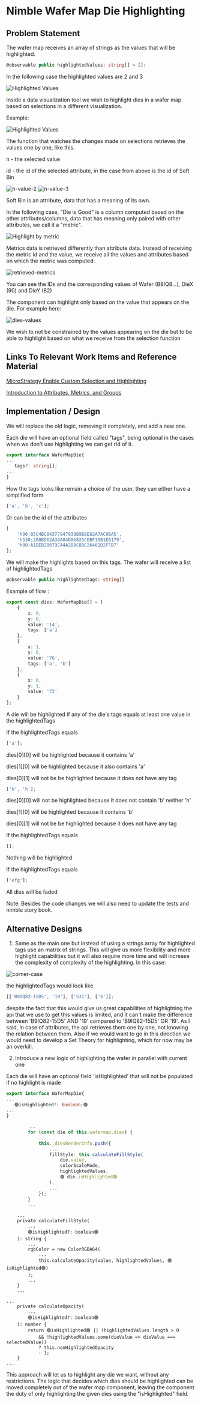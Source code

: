 # Nimble Wafer Map Die Highlighting

## Problem Statement

The wafer map receives an array of strings as the values that will be highlighted.

```ts
@observable public highlightedValues: string[] = [];
```

In the following case the highlighted values are 2 and 3

![Highlighted Values](resources/highlighted-values-without-table.png)

Inside a data visualization tool we wish to highlight dies in a wafer map based on selections in a different visualization.

Example:

![Highlighted Values](resources/highlighted-values.png)

The function that watches the changes made on selections retrieves the values one by one, like this.

n - the selected value

id - the id of the selected attribute, in the case from above is the id of Soft Bin

![n-value-2](resources/n-value-2.PNG)
![n-value-3](resources/n-value-3.PNG)

Soft Bin is an attribute, data that has a meaning of its own.

In the following case, "Die is Good" is a column computed based on the other attributes/columns, data that has meaning only paired with other attributes, we call it a "metric".

![Highlight by metric](resources/highlight-by-metric-selections.PNG)

Metrics data is retrieved differently than attribute data. Instead of receiving the metric id and the value, we receive all the values and attributes based on which the metric was computed:

![retrieved-metrics](resources/retrieved-metrics.PNG)

You can see the IDs and the corresponding values of Wafer (B9IQ8...), DieX (90) and DieY (82)

The component can highlight only based on the value that appears on the die. For example here:

![dies-values](resources/dies-values.PNG)

We wish to not be constrained by the values appearing on the die but to be able to highlight based on what we receive from the selection function

## Links To Relevant Work Items and Reference Material

[MicroStrategy Enable Custom Selection and Highlighting](https://www2.microstrategy.com/producthelp/Current/VisSDK/Content/topics/HTML5/selection_highlightAPI.htm)

[Introduction to Attributes, Metrics, and Groups](https://www2.microstrategy.com/producthelp/Current/MSTRWeb/WebHelp/Lang_1033/Content/CreatingNewObjects.htm)

## Implementation / Design

We will replace the old logic, removing it completely, and add a new one.

Each die will have an optional field called "tags", being optional in the cases when we don't use highlighting we can get rid of it.

```ts
export interface WaferMapDie{
...
   tags?: string[];
...
}
```

How the tags looks like remain a choice of the user, they can either have a simplified form

```ts
['a', 'b', 'c'];
```

Or can be the id of the attributes

```ts
[
    'h90;85C4BC04377947939B9B8E62A7AC9BA5',
    'h530;208BD62A39A84D96825CEBF10B1E6179',
    'h80;A1DEB28673CA4A2B8C8DE26461D2FFB7'
];
```

We will make the highlights based on this tags. The wafer will receive a list of highlightedTags

```ts
@observable public highlightedTags: string[]
```

Example of flow :

```ts
export const dies: WaferMapDie[] = [
    {
        x: 0,
        y: 0,
        value: '14',
        tags: ['a']
    },
    {
        x: 1,
        y: 0,
        value: '76',
        tags: ['a', 'b']
    },
    {
        x: 0,
        y: 1,
        value: '72'
    }
];
```

A die will be highlighted if any of the die's tags equals at least one value in the highlightedTags

If the highlightedTags equals

```ts
['a'];
```

dies[0][0] will be highlighted because it contains 'a'

dies[1][0] will be highlighted because it also contains 'a'

dies[0][1] will not be be highlighted because it does not have any tag

```ts
['b', 'h'];
```

dies[0][0] will not be highlighted because it does not contain 'b' neither 'h'

dies[1][0] will be highlighted because it contains 'b'

dies[0][1] will not be be highlighted because it does not have any tag

If the highlightedTags equals

```ts
[];
```

Nothing will be highlighted

If the highlightedTags equals

```ts
['efg'];
```

All dies will be faded

Note: Besides the code changes we will also need to update the tests and nimble story book.

## Alternative Designs

1. Same as the main one but instead of using a strings array for highlighted tags use an matrix of strings. This will give us more flexibility and more highlight capabilities but it will also require more time and will increase the complexity of complexity of the highlighting. In this case:

![corner-case](resources/corner-case.PNG)

the highlightedTags would look like

```ts
[['B9IQ82-15D5', '19'], ['531'], ['6']];
```

despite the fact that this would give us great capabilities of highlighting the api that we use to get this values is limited, and it can't make the difference between 'B9IQ82-15D5' AND '19' compared to 'B9IQ82-15D5' OR '19'. As I said, in case of attributes, the api retrieves them one by one, not knowing the relation between them. Also if we would want to go in this direction we would need to develop a Set Theory for highlighting, which for now may be an overkill.

2. Introduce a new logic of highlighting the wafer in parallel with current one

Each die will have an optional field 'isHighlighted' that will not be populated if no highlight is made

```ts
export interface WaferMapDie{
...
   🟢isHighlighted?: boolean;🟢
...
}
```

```ts
        ...
        for (const die of this.wafermap.dies) {
            ...
            this._diesRenderInfo.push({
                ...
                fillStyle: this.calculateFillStyle(
                    die.value,
                    colorScaleMode,
                    highlightedValues,
                    🟢 die.isHighlighted🟢
                ),
                ...
            });
        }
        ...
```

```
    ...
    private calculateFillStyle(
        ...
        🟢isHighlighted?: boolean🟢
    ): string {
        ...
        rgbColor = new ColorRGBA64(
            ...
            this.calculateOpacity(value, highlightedValues, 🟢isHighlighted🟢)
        );
        ...
    }
    ...
```

```
...
    private calculateOpacity(
        ...
        🟢isHighlighted?: boolean🟢
    ): number {
        return 🟢isHighlighted🟢 || (highlightedValues.length > 0
            && !highlightedValues.some(dieValue => dieValue === selectedValue))
            ? this.nonHighlightedOpacity
            : 1;
    }
...
```

This approach will let us to highlight any die we want, without any restrictions. The logic that decides which dies should be highlighted can be moved completely out of the wafer map component, leaving the component the duty of only highlighting the given dies using the "isHighlighted" field.
